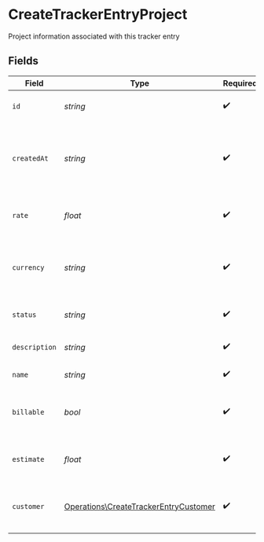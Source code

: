 # CreateTrackerEntryProject

Project information associated with this tracker entry


## Fields

| Field                                                                                          | Type                                                                                           | Required                                                                                       | Description                                                                                    | Example                                                                                        |
| ---------------------------------------------------------------------------------------------- | ---------------------------------------------------------------------------------------------- | ---------------------------------------------------------------------------------------------- | ---------------------------------------------------------------------------------------------- | ---------------------------------------------------------------------------------------------- |
| `id`                                                                                           | *string*                                                                                       | :heavy_check_mark:                                                                             | Unique identifier of the project                                                               | b3b6e2c2-1f2a-4e3b-9c1d-2a4b6e2c21f2                                                           |
| `createdAt`                                                                                    | *string*                                                                                       | :heavy_check_mark:                                                                             | Date and time when the project was created in ISO 8601 format                                  | 2024-03-01T10:00:00.000Z                                                                       |
| `rate`                                                                                         | *float*                                                                                        | :heavy_check_mark:                                                                             | Default hourly rate for the project                                                            | 75                                                                                             |
| `currency`                                                                                     | *string*                                                                                       | :heavy_check_mark:                                                                             | Currency code for the project rate in ISO 4217 format                                          | USD                                                                                            |
| `status`                                                                                       | *string*                                                                                       | :heavy_check_mark:                                                                             | Current status of the project                                                                  | in_progress                                                                                    |
| `description`                                                                                  | *string*                                                                                       | :heavy_check_mark:                                                                             | Description of the project                                                                     | Complete website redesign with modern UI/UX                                                    |
| `name`                                                                                         | *string*                                                                                       | :heavy_check_mark:                                                                             | Name of the project                                                                            | Website Redesign Project                                                                       |
| `billable`                                                                                     | *bool*                                                                                         | :heavy_check_mark:                                                                             | Whether the project is billable to the customer                                                | true                                                                                           |
| `estimate`                                                                                     | *float*                                                                                        | :heavy_check_mark:                                                                             | Estimated total hours for the project                                                          | 120                                                                                            |
| `customer`                                                                                     | [Operations\CreateTrackerEntryCustomer](../../Models/Operations/CreateTrackerEntryCustomer.md) | :heavy_check_mark:                                                                             | Customer information associated with the project                                               |                                                                                                |
